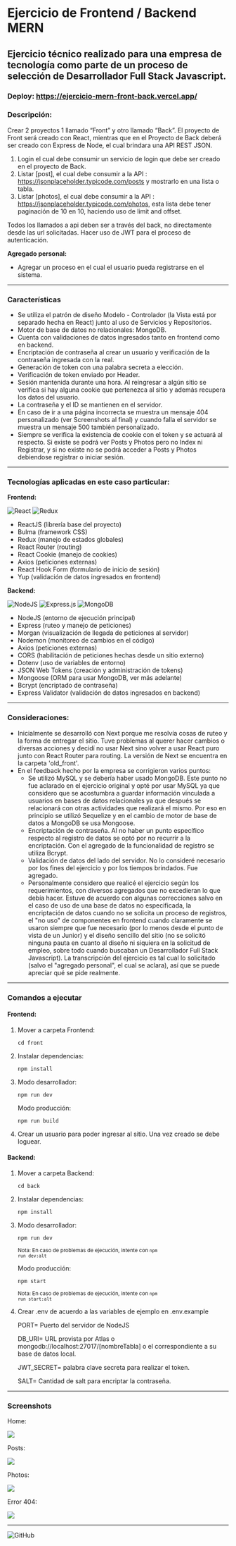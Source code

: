 # Ejercicio de Frontend / Backend MERN

## Ejercicio técnico realizado para una empresa de tecnología como parte de un proceso de selección de Desarrollador Full Stack Javascript.

### Deploy: https://ejercicio-mern-front-back.vercel.app/

### Descripción:

Crear 2 proyectos 1 llamado “Front” y otro llamado “Back”. El proyecto de Front será creado con React, mientras que en el Proyecto de Back deberá ser creado con Express de Node, el cual brindara una API REST JSON.

1. Login el cual debe consumir un servicio de login que debe ser creado en el proyecto de Back.
2. Listar [post], el cual debe consumir a la API : https://jsonplaceholder.typicode.com/posts y mostrarlo en una lista o tabla.
3. Listar [photos], el cual debe consumir a la API : https://jsonplaceholder.typicode.com/photos, esta lista debe tener paginación de 10 en 10, haciendo uso de limit and offset.

Todos los llamados a api deben ser a través del back, no directamente desde las url solicitadas. Hacer uso de JWT para el proceso de autenticación.

<b>Agregado personal:</b>

-   Agregar un proceso en el cual el usuario pueda registrarse en el sistema.

<hr>

### Características

-   Se utiliza el patrón de diseño Modelo - Controlador (la Vista está por separado hecha en React) junto al uso de Servicios y Repositorios.
-   Motor de base de datos no relacionales: MongoDB.
-   Cuenta con validaciones de datos ingresados tanto en frontend como en backend.
-   Encriptación de contraseña al crear un usuario y verificación de la contraseña ingresada con la real.
-   Generación de token con una palabra secreta a elección.
-   Verificación de token enviado por Header.
-   Sesión mantenida durante una hora. Al reingresar a algún sitio se verifica si hay alguna cookie que pertenezca al sitio y además recupera los datos del usuario.
-   La contraseña y el ID se mantienen en el servidor.
-   En caso de ir a una página incorrecta se muestra un mensaje 404 personalizado (ver Screenshots al final) y cuando falla el servidor se muestra un mensaje 500 también personalizado.
-   Siempre se verifica la existencia de cookie con el token y se actuará al respecto. Si existe se podrá ver Posts y Photos pero no Index ni Registrar, y si no existe no se podrá acceder a Posts y Photos debiendose registrar o iniciar sesión.

<hr>

### Tecnologías aplicadas en este caso particular:

<b>Frontend:</b>

<div>
    <img alt="React" src="https://img.shields.io/badge/react-%2320232a.svg?style=for-the-badge&logo=react&logoColor=%2361DAFB"/>
    <img alt="Redux" src="https://img.shields.io/badge/redux-%23593d88.svg?style=for-the-badge&logo=redux&logoColor=white"/>
</div>

-   ReactJS (librería base del proyecto)
-   Bulma (framework CSS)
-   Redux (manejo de estados globales)
-   React Router (routing)
-   React Cookie (manejo de cookies)
-   Axios (peticiones externas)
-   React Hook Form (formulario de inicio de sesión)
-   Yup (validación de datos ingresados en frontend)

<b>Backend:</b>

<div>
    <img alt="NodeJS" src="https://img.shields.io/badge/node.js-%2343853D.svg?style=for-the-badge&logo=node-dot-js&logoColor=white"/>
    <img alt="Express.js" src="https://img.shields.io/badge/express.js-%23404d59.svg?style=for-the-badge&logo=express&logoColor=%2361DAFB"/>
    <img alt="MongoDB" src ="https://img.shields.io/badge/MongoDB-%234ea94b.svg?style=for-the-badge&logo=mongodb&logoColor=white"/>
</div>

-   NodeJS (entorno de ejecución principal)
-   Express (ruteo y manejo de peticiones)
-   Morgan (visualización de llegada de peticiones al servidor)
-   Nodemon (monitoreo de cambios en el código)
-   Axios (peticiones externas)
-   CORS (habilitación de peticiones hechas desde un sitio externo)
-   Dotenv (uso de variables de entorno)
-   JSON Web Tokens (creación y administración de tokens)
-   Mongoose (ORM para usar MongoDB, ver más adelante)
-   Bcrypt (encriptado de contraseña)
-   Express Validator (validación de datos ingresados en backend)

<hr>

### Consideraciones:

-   Inicialmente se desarrolló con Next porque me resolvía cosas de ruteo y la forma de entregar el sitio. Tuve problemas al querer hacer cambios o diversas acciones y decidí no usar Next sino volver a usar React puro junto con React Router para routing. La versión de Next se encuentra en la carpeta 'old_front'.
-   En el feedback hecho por la empresa se corrigieron varios puntos:
    -   Se utilizó MySQL y se debería haber usado MongoDB. Este punto no fue aclarado en el ejercicio original y opté por usar MySQL ya que considero que se acostumbra a guardar información vinculada a usuarios en bases de datos relacionales ya que después se relacionará con otras actividades que realizará el mismo. Por eso en principio se utilizó Sequelize y en el cambio de motor de base de datos a MongoDB se usa Mongoose.
    -   Encriptación de contraseña. Al no haber un punto específico respecto al registro de datos se optó por no recurrir a la encriptación. Con el agregado de la funcionalidad de registro se utiliza Bcrypt.
    -   Validación de datos del lado del servidor. No lo consideré necesario por los fines del ejercicio y por los tiempos brindados. Fue agregado.
    -   Personalmente considero que realicé el ejercicio según los requerimientos, con diversos agregados que no excedieran lo que debía hacer. Estuve de acuerdo con algunas correcciones salvo en el caso de uso de una base de datos no especificada, la encriptación de datos cuando no se solicita un proceso de registros, el "no uso" de componentes en frontend cuando claramente se usaron siempre que fue necesario (por lo menos desde el punto de vista de un Junior) y el diseño sencillo del sitio (no se solicitó ninguna pauta en cuanto al diseño ni siquiera en la solicitud de empleo, sobre todo cuando buscaban un Desarrollador Full Stack Javascript). La transcripción del ejercicio es tal cual lo solicitado (salvo el "agregado personal", el cual se aclara), así que se puede apreciar qué se pide realmente.

<hr>

### Comandos a ejecutar

#### Frontend:

1. Mover a carpeta Frontend:

    <code>cd front</code>

2. Instalar dependencias:

    <code>npm install</code>

3. Modo desarrollador:

    <code>npm run dev</code>

    Modo producción:

    <code>npm run build</code>

4. Crear un usuario para poder ingresar al sitio. Una vez creado se debe loguear.

#### Backend:

1. Mover a carpeta Backend:

    <code>cd back</code>

2. Instalar dependencias:

    <code>npm install</code>

3. Modo desarrollador:

    <code>npm run dev</code>

    <small>Nota: En caso de problemas de ejecución, intente con <code>npm run dev:alt</code></small>

    Modo producción:

    <code>npm start</code>

    <small>Nota: En caso de problemas de ejecución, intente con <code>npm run start:alt</code></small>

4. Crear .env de acuerdo a las variables de ejemplo en .env.example

    PORT= Puerto del servidor de NodeJS

    DB_URI= URL provista por Atlas o mongodb://localhost:27017/[nombreTabla] o el correspondiente a su base de datos local.

    JWT_SECRET= palabra clave secreta para realizar el token.

    SALT= Cantidad de salt para encriptar la contraseña.

<hr>

### Screenshots

Home:

<img src='./screenshots/home.png' />

Posts:

<img src='./screenshots/posts.png' />

Photos:

<img src='./screenshots/photos.png' />

Error 404:

<img src='./screenshots/404.png' />

<hr>

![GitHub](https://img.shields.io/github/license/matiasal55/ejercicio-front-back?style=for-the-badge)
